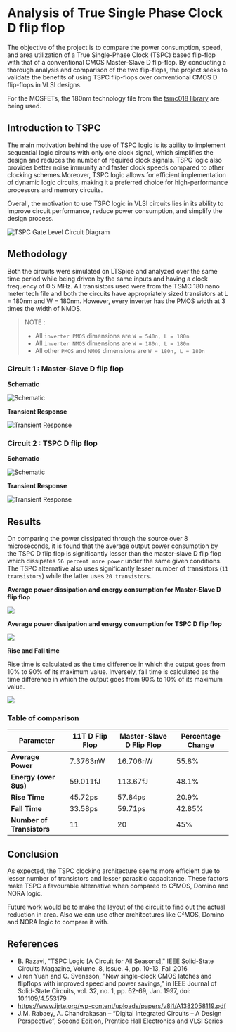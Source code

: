 # Analysis of True Single Phase Clock D flip flop

The objective of the project is to compare the power consumption, speed, and area utilization of a True Single-Phase Clock (TSPC) based flip-flop with that of a conventional CMOS Master-Slave D flip-flop. By conducting a thorough analysis and comparison of the two flip-flops, the project seeks to validate the benefits of using TSPC flip-flops over conventional CMOS D flip-flops in VLSI designs.

For the MOSFETs, the 180nm technology file from the [tsmc018 library](https://sanjayvidhyadharan.in/Downloads/tsmc_180_nm/) are being used.

## Introduction to TSPC

The main motivation behind the use of TSPC logic is its ability to implement sequential logic circuits with only one clock signal, which simplifies the design and reduces the number of required clock signals. TSPC logic also provides better noise immunity and faster clock speeds compared to other clocking schemes.Moreover, TSPC logic allows for efficient implementation of dynamic logic circuits, making it a preferred choice for high-performance processors and memory circuits.

Overall, the motivation to use TSPC logic in VLSI circuits lies in its ability to improve circuit performance, reduce power consumption, and simplify the design process.

![](/resources/TSPC.png "TSPC Gate Level Circuit Diagram")

## Methodology

Both the circuits were simulated on LTSpice and analyzed over the same time period while being driven by the same inputs and having a clock frequency of 0.5 MHz. All transistors used were from the TSMC 180 nano meter tech file and both the circuits have appropriately sized transistors at L = 180nm and W = 180nm. However, every inverter has the PMOS width at 3 times the width of NMOS.

> NOTE :
>
> - All `inverter PMOS` dimensions are `W = 540n, L = 180n`
> - All `inverter NMOS` dimensions are `W = 180n, L = 180n`
> - All other `PMOS` and `NMOS` dimensions are `W = 180n, L = 180n`

### Circuit 1 : Master-Slave D flip flop

**Schematic**

![](/resources/MS/schematic.png "Schematic")

**Transient Response**

![](/resources/MS/response.png "Transient Response")

### Circuit 2 : TSPC D flip flop

**Schematic**

![](/resources/TSPC/schematic.png "Schematic")

**Transient Response**

![](/resources/TSPC/response.png "Transient Response")

## Results

On comparing the power dissipated through the source over 8 microseconds, it is found that the average output power consumption by the TSPC D flip flop is significantly lesser than the master-slave D flip flop which dissipates `56 percent more power` under the same given conditions. The TSPC alternative also uses significantly lesser number of transistors (`11 transistors`) while the latter uses `20 transistors`.

**Average power dissipation and energy consumption for Master-Slave D flip flop**

![](/resources/MS/power.png)

**Average power dissipation and energy consumption for TSPC D flip flop**

![](/resources/TSPC/power.png)

**Rise and Fall time**

Rise time is calculated as the time difference in which the output goes from 10% to 90% of its maximum value. Inversely, fall time is calculated as the time difference in which the output goes from 90% to 10% of its maximum value.

![](/resources/rise%20time%20fall%20time.png)

### Table of comparison

| Parameter                 | 11T D Flip Flop | Master-Slave D Flip Flop | Percentage Change |
| ------------------------- | --------------- | ------------------------ | ----------------- |
| **Average Power**         | 7.3763nW        | 16.706nW                 | 55.8%             |
| **Energy (over 8us)**     | 59.011fJ        | 113.67fJ                 | 48.1%             |
| **Rise Time**             | 45.72ps         | 57.84ps                  | 20.9%             |
| **Fall Time**             | 33.58ps         | 59.71ps                  | 42.85%            |
| **Number of Transistors** | 11              | 20                       | 45%               |

## Conclusion

As expected, the TSPC clocking architecture seems more efficient due to lesser number of transistors and lesser parasitic capacitance. These factors make TSPC a favourable alternative when compared to C²MOS, Domino and NORA logic.

Future work would be to make the layout of the circuit to find out the actual reduction in area. Also we can use other architectures like C²MOS, Domino and NORA logic to compare it with.

## References

- B. Razavi, "TSPC Logic [A Circuit for All Seasons]," IEEE Solid-State Circuits Magazine, Volume. 8, Issue. 4, pp. 10-13, Fall 2016
- Jiren Yuan and C. Svensson, "New single-clock CMOS latches and flipflops with improved speed and power savings," in IEEE Journal of Solid-State Circuits, vol. 32, no. 1, pp. 62-69, Jan. 1997, doi: 10.1109/4.553179
- https://www.ijrte.org/wp-content/uploads/papers/v8i1/A1382058119.pdf
- J.M. Rabaey, A. Chandrakasan – “Digital Integrated Circuits – A Design Perspective”, Second Edition, Prentice Hall Electronics and VLSI Series

